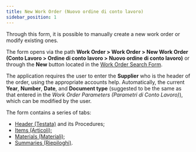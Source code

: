 ```yaml
---
title: New Work Order (Nuovo ordine di conto lavoro)
sidebar_position: 1
---
```


Through this form, it is possible to manually create a new work order or modify existing ones.

The form opens via the path **Work Order > Work Order > New Work Order (Conto Lavoro > Ordine di conto lavoro > Nuovo ordine di conto lavoro)** or through the **New** button located in the [Work Order Search Form](/docs/subcontractor/subcontractor-orders/search-subcontractor-orders).

The application requires the user to enter the **Supplier** who is the header of the order, using the appropriate accounts help. Automatically, the current **Year**, **Number**, **Date**, and **Document type** (suggested to be the same as that entered in the *Work Order Parameters (Parametri di Conto Lavoro)*), which can be modified by the user.

The form contains a series of tabs:

- [Header (Testata)](/docs/subcontractor/subcontractor-orders/insert-subcontractor-orders/header) and its Procedures;  
- [Items (Articoli)](/docs/subcontractor/subcontractor-orders/insert-subcontractor-orders/items);   
- [Materials (Materiali)](/docs/subcontractor/subcontractor-orders/insert-subcontractor-orders/materials);  
- [Summaries (Riepiloghi)](/docs/subcontractor/subcontractor-orders/insert-subcontractor-orders/summary).